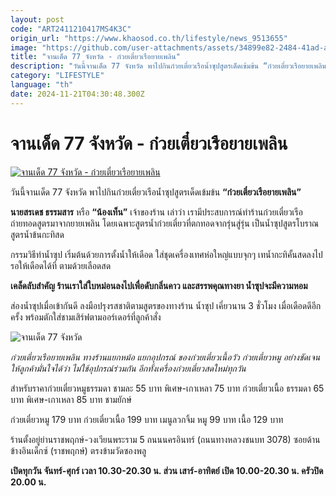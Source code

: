 ```yaml
---
layout: post
code: "ART2411210417MS4K3C"
origin_url: "https://www.khaosod.co.th/lifestyle/news_9513655"
image: "https://github.com/user-attachments/assets/34899e82-2484-41ad-a57b-e00cc7f703a9"
title: "จานเด็ด 77 จังหวัด - ก๋วยเตี๋ยวเรือยายเพลิน"
description: "วันนี้จานเด็ด 77 จังหวัด พาไปกินก๋วยเตี๋ยวเรือน้ำซุปสูตรเด็ดเข้มข้น “ก๋วยเตี๋ยวเรือยายเพลิน”นายสรเดช ธรรมสาร หรือ “น้องเท็น” เจ้าของร้าน"
category: "LIFESTYLE"
language: "th"
date: 2024-11-21T04:30:48.300Z
---
```


# จานเด็ด 77 จังหวัด - ก๋วยเตี๋ยวเรือยายเพลิน

[![จานเด็ด 77 จังหวัด - ก๋วยเตี๋ยวเรือยายเพลิน](https://www.khaosod.co.th/wpapp/uploads/2024/11/ปก-จานเด็ด-2.jpg "จานเด็ด 77 จังหวัด - ก๋วยเตี๋ยวเรือยายเพลิน")](https://www.khaosod.co.th/wpapp/uploads/2024/11/ปก-จานเด็ด-2.jpg)

วันนี้จานเด็ด 77 จังหวัด พาไปกินก๋วยเตี๋ยวเรือน้ำซุปสูตรเด็ดเข้มข้น **“ก๋วยเตี๋ยวเรือยายเพลิน”**

**นายสรเดช ธรรมสาร** หรือ **“น้องเท็น”** เจ้าของร้าน เล่าว่า เรามีประสบการณ์ทำร้านก๋วยเตี๋ยวเรือ ถ่ายทอดสูตรมาจากยายเพลิน โดยเฉพาะสูตรน้ำก๋วยเตี๋ยวที่ตกทอดจากรุ่นสู่รุ่น เป็นน้ำซุปสูตรโบราณ สูตรน้ำข้นกะทิสด

กรรมวิธีทำน้ำซุป เริ่มต้นด้วยการตั้งน้ำให้เดือด ใส่ชุดเครื่องเทศห่อใหญ่แบบจุกๆ เทน้ำกะทิคั้นสดลงไป รอให้เดือดได้ที่ ตามด้วยเลือดสด

**เคล็ดลับสำคัญ ร้านเราใส่ใบหม่อนลงไปเพื่อดับกลิ่นคาว และสรรพคุณทางยา น้ำซุปจะมีความหอม**

ส่องน้ำซุปเมื่อเข้ากันดี ลงมือปรุงรสชาติตามสูตรของทางร้าน น้ำซุป เคี่ยวนาน 3 ชั่วโมง เมื่อเดือดดีอีกครั้ง พร้อมตักใส่ชามเสิร์ฟตามออร์เดอร์ที่ลูกค้าสั่ง

![จานเด็ด 77 จังหวัด](https://www.khaosod.co.th/wpapp/uploads/2024/11/จานเด็ด-22พย-696x519.jpg)

_ก๋วยเตี๋ยวเรือยายเพลิน ทางร้านแยกหม้อ แยกอุปกรณ์ ของก๋วยเตี๋ยวเนื้อวัว ก๋วยเตี๋ยวหมู อย่างชัดเจน ให้ลูกค้ามั่นใจได้ว่า ไม่ใช้อุปกรณ์ร่วมกัน อีกทั้งเครื่องก๋วยเตี๋ยวสดใหม่ทุกวัน_

สำหรับราคาก๋วยเตี๋ยวหมูธรรมดา ชามละ 55 บาท พิเศษ-เกาเหลา 75 บาท ก๋วยเตี๋ยวเนื้อ ธรรมดา 65 บาท พิเศษ-เกาเหลา 85 บาท ชามยักษ์

ก๋วยเตี๋ยวหมู 179 บาท ก๋วยเตี๋ยวเนื้อ 199 บาท เมนูลวกจิ้ม หมู 99 บาท เนื้อ 129 บาท

ร้านตั้งอยู่ย่านราชพฤกษ์-วงเวียนพระราม 5 ถนนนครอินทร์ (ถนนทางหลวงชนบท 3078) ซอยด้านข้างอินเด็กซ์ (ราชพฤกษ์) ตรงข้ามวัดซองพลู

**เปิดทุกวัน จันทร์-ศุกร์ เวลา 10.30-20.30 น. ส่วน เสาร์-อาทิตย์ เปิด 10.00-20.30 น. ครัวปิด 20.00 น.**
